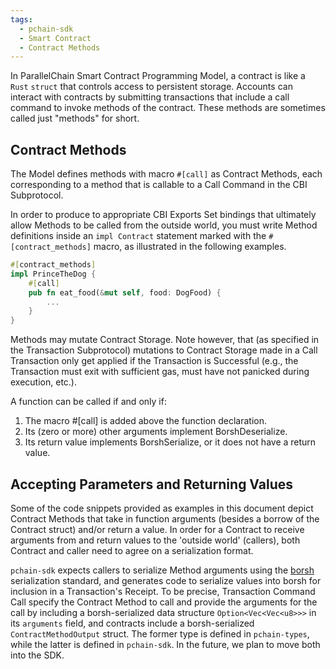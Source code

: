 ```yaml
---
tags:
  - pchain-sdk
  - Smart Contract
  - Contract Methods
---
```


In ParallelChain Smart Contract Programming Model, a contract is like a `Rust` `struct` that controls access to persistent storage. Accounts can interact with contracts by submitting transactions that include a call command to invoke methods of the contract. These methods are sometimes called just "methods" for short.

## Contract Methods

The Model defines methods with macro `#[call]` as Contract Methods, each corresponding to a method that is callable to a Call Command in the CBI Subprotocol.

In order to produce to appropriate CBI Exports Set bindings that ultimately allow Methods to be called from the outside world, you must write Method definitions inside an `impl Contract` statement marked with the `#[contract_methods]` macro, as illustrated in the following examples.

```rust
#[contract_methods]
impl PrinceTheDog {
    #[call]
    pub fn eat_food(&mut self, food: DogFood) {
        ...
    }
}
```

Methods may mutate Contract Storage. Note however, that (as specified in the Transaction Subprotocol) mutations to Contract Storage made in a Call Transaction only get applied if the Transaction is Successful (e.g., the Transaction must exit with sufficient gas, must have not panicked during execution, etc.).

A function can be called if and only if:

1. The macro #[call] is added above the function declaration.
2. Its (zero or more) other arguments implement BorshDeserialize.
3. Its return value implements BorshSerialize, or it does not have a return value.


## Accepting Parameters and Returning Values

Some of the code snippets provided as examples in this document depict Contract Methods that take in function arguments (besides a borrow of the Contract struct) and/or return a value. In order for a Contract to receive arguments from and return values to the 'outside world' (callers), both Contract and caller need to agree on a serialization format.

`pchain-sdk` expects callers to serialize Method arguments using the [borsh](https://crates.io/crates/borsh) serialization standard, and generates code to serialize values into borsh for inclusion in a Transaction's Receipt. To be precise, Transaction Command Call specify the Contract Method to call and provide the arguments for the call by including a borsh-serialized data structure `Option<Vec<Vec<u8>>>` in its `arguments` field, and contracts include a borsh-serialized `ContractMethodOutput` struct. The former type is defined in `pchain-types`, while the latter is defined in `pchain-sdk`. In the future, we plan to move both into the SDK.